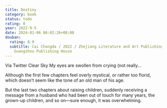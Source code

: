 ```yaml
---
title: Destiny
category: book
status: todo
rating: 0
year: 2022-9-5
date: 2024-01-06 06:02:26+08:00
douban:
  rating: 8.9
  subtitle: Cai Chongda / 2022 / Zhejiang Literature and Art Publishing House,
    Guangzhou Publishing House
---
```


Via Twitter Clear Sky
My eyes are swollen from crying (not really...

Although the first few chapters feel overly mystical, or rather too florid, which doesn’t seem like the tone of an old man of his age.

But the last two chapters about raising children, suddenly receiving a message from a husband who had been out of touch for many years, the grown-up children, and so on—sure enough, it was overwhelming.
